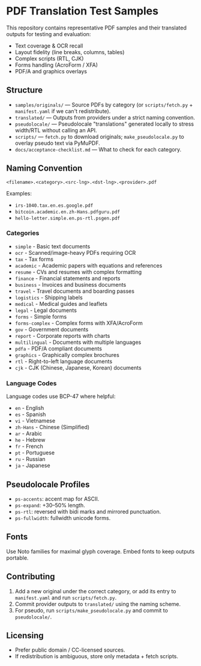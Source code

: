 # PDF Translation Test Samples

This repository contains representative PDF samples and their translated outputs for testing and evaluation:
- Text coverage & OCR recall
- Layout fidelity (line breaks, columns, tables)
- Complex scripts (RTL, CJK)
- Forms handling (AcroForm / XFA)
- PDF/A and graphics overlays

## Structure
- `samples/originals/` — Source PDFs by category (or `scripts/fetch.py` + `manifest.yaml` if we can't redistribute).
- `translated/` — Outputs from providers under a strict naming convention.
- `pseudolocale/` — Pseudolocale "translations" generated locally to stress width/RTL without calling an API.
- `scripts/` — `fetch.py` to download originals; `make_pseudolocale.py` to overlay pseudo text via PyMuPDF.
- `docs/acceptance-checklist.md` — What to check for each category.

## Naming Convention
`<filename>.<category>.<src-lng>.<dst-lng>.<provider>.pdf`

Examples:
- `irs-1040.tax.en.es.google.pdf`
- `bitcoin.academic.en.zh-Hans.pdfguru.pdf`
- `hello-letter.simple.en.ps-rtl.psgen.pdf`

### Categories
- `simple` - Basic text documents
- `ocr` - Scanned/image-heavy PDFs requiring OCR
- `tax` - Tax forms
- `academic` - Academic papers with equations and references
- `resume` - CVs and resumes with complex formatting
- `finance` - Financial statements and reports
- `business` - Invoices and business documents
- `travel` - Travel documents and boarding passes
- `logistics` - Shipping labels
- `medical` - Medical guides and leaflets
- `legal` - Legal documents
- `forms` - Simple forms
- `forms-complex` - Complex forms with XFA/AcroForm
- `gov` - Government documents
- `report` - Corporate reports with charts
- `multilingual` - Documents with multiple languages
- `pdfa` - PDF/A compliant documents
- `graphics` - Graphically complex brochures
- `rtl` - Right-to-left language documents
- `cjk` - CJK (Chinese, Japanese, Korean) documents

### Language Codes
Language codes use BCP-47 where helpful:
- `en` - English
- `es` - Spanish
- `vi` - Vietnamese
- `zh-Hans` - Chinese (Simplified)
- `ar` - Arabic
- `he` - Hebrew
- `fr` - French
- `pt` - Portuguese
- `ru` - Russian
- `ja` - Japanese

## Pseudolocale Profiles
- `ps-accents`: accent map for ASCII.
- `ps-expand`: +30–50% length.
- `ps-rtl`: reversed with bidi marks and mirrored punctuation.
- `ps-fullwidth`: fullwidth unicode forms.

## Fonts
Use Noto families for maximal glyph coverage. Embed fonts to keep outputs portable.

## Contributing
1. Add a new original under the correct category, or add its entry to `manifest.yaml` and run `scripts/fetch.py`.
2. Commit provider outputs to `translated/` using the naming scheme.
3. For pseudo, run `scripts/make_pseudolocale.py` and commit to `pseudolocale/`.

## Licensing
- Prefer public domain / CC-licensed sources.
- If redistribution is ambiguous, store only metadata + fetch scripts.